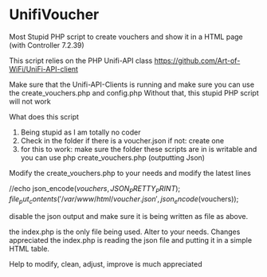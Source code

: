 # UnifiVoucher
Most Stupid PHP script to create vouchers and show it in a HTML page (with Controller 7.2.39)

This script relies on the PHP Unifi-API class https://github.com/Art-of-WiFi/UniFi-API-client

Make sure that the Unifi-API-Clients is running and make sure you can use the create_vouchers.php and config.php
Without that, this stupid PHP script will not work

What does this script

1. Being stupid as I am totally no coder
2. Check in the folder if there is a voucher.json if not: create one
3. for this to work: make sure the folder these scripts are in is writable and you can use php create_vouchers.php (outputting Json)

Modify the create_vouchers.php to your needs
and modify the latest lines

//echo json_encode($vouchers, JSON_PRETTY_PRINT);
file_put_contents('/var/www/html/voucher.json', json_encode($vouchers));

disable the json output and make sure it is being written as file as above. 

the index.php is the only file being used. Alter to your needs. Changes appreciated
the index.php is reading the json file and putting it in a simple HTML table. 

Help to modify, clean, adjust, improve is much appreciated
